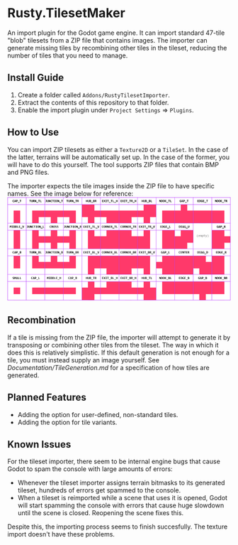 # Rusty.TilesetMaker
An import plugin for the Godot game engine. It can import standard 47-tile "blob" tilesets from a ZIP file that contains images. The importer can generate missing tiles by recombining other tiles in the tileset, reducing the number of tiles that you need to manage.

## Install Guide
1. Create a folder called `Addons/RustyTilesetImporter`.
2. Extract the contents of this repository to that folder.
3. Enable the import plugin under `Project Settings` => `Plugins`.

## How to Use
You can import ZIP tilesets as either a `Texture2D` or a `TileSet`. In the case of the latter, terrains will be automatically set up. In the case of the former, you will have to do this yourself.
The tool supports ZIP files that contain BMP and PNG files.

The importer expects the tile images inside the ZIP file to have specific names. See the image below for reference:
![The tiles of a 47-tile blob tileset, and their identifiers.](TilesetReference.png)

## Recombination
If a tile is missing from the ZIP file, the importer will attempt to generate it by transposing or combining other tiles from the tileset. The way in which it does this is relatively simplistic. If this default generation is not enough for a tile, you must instead supply an image yourself. See *Documentation/TileGeneration.md* for a specification of how tiles are generated.

## Planned Features
- Adding the option for user-defined, non-standard tiles.
- Adding the option for tile variants.

## Known Issues
For the tileset importer, there seem to be internal engine bugs that cause Godot to spam the console with large amounts of errors:
- Whenever the tileset importer assigns terrain bitmasks to its generated tileset, hundreds of errors get spammed to the console.
- When a tileset is reimported while a scene that uses it is opened, Godot will start spamming the console with errors that cause huge slowdown until the scene is closed. Reopening the scene fixes this.

Despite this, the importing process seems to finish succesfully. The texture import doesn't have these problems.

